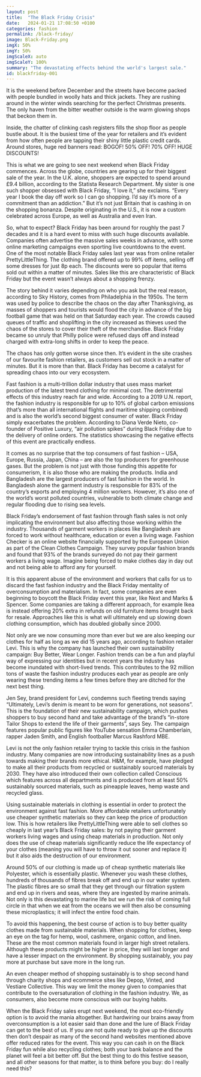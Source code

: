 ```yaml
---
layout: post
title:  "The Black Friday Crisis"
date:   2024-01-21 17:08:50 +0100
categories: fashion
permalink: /black-friday/
image: Black-Friday.png
imgX: 50%
imgY: 50%
imgScaleX: auto
imgScaleY: 100%
summary: "The devastating effects behind the world's largest sale."
id: blackfriday-001
---
```


It is the weekend before December and the streets have become packed with people bundled in woolly hats and thick jackets. They are rushing around in the winter winds searching for the perfect Christmas presents. The only haven from the bitter weather outside is the warm glowing shops that beckon them in.

Inside, the chatter of clinking cash registers fills the shop floor as people bustle about. It is the busiest time of the year for retailers and it’s evident from how often people are tapping their shiny little plastic credit cards. Around stores, huge red banners read: BOGOF! 50% OFF! 70% OFF! HUGE DISCOUNTS!

This is what we are going to see next weekend when Black Friday commences. Across the globe, countries are gearing up for their biggest sale of the year. In the U.K. alone, shoppers are expected to spend around £9.4 billion, according to the Statista Research Department. My sister is one such shopper obsessed with Black Friday, “I love it,” she exclaims. “Every year I book the day off work so I can go shopping. I’d say it’s more of a commitment than an addiction.” But it’s not just Britain that is cashing in on the shopping bonanza. Despite originating in the U.S., it is now a custom celebrated across Europe, as well as Australia and even Iran.

So, what to expect? Black Friday has been around for roughly the past 7 decades and it is a hard event to miss with such huge discounts available. Companies often advertise the massive sales weeks in advance, with some online marketing campaigns even sporting live countdowns to the event. One of the most notable Black Friday sales last year was from online retailer PrettyLittleThing. The clothing brand offered up to 99% off items, selling off some dresses for just 8p each. The discounts were so popular that items sold out within a matter of minutes. Sales like this are characteristic of Black Friday but the event wasn’t always about a shopping frenzy.

The story behind it varies depending on who you ask but the real reason, according to Sky History, comes from Philadelphia in the 1950s. The term was used by police to describe the chaos on the day after Thanksgiving, as masses of shoppers and tourists would flood the city in advance of the big football game that was held on that Saturday each year. The crowds caused queues of traffic and shoplifting in the city increased as thieves used the chaos of the stores to cover their theft of the merchandise. Black Friday became so unruly that Philly police were refused days off and instead charged with extra-long shifts in order to keep the peace. 

The chaos has only gotten worse since then. It’s evident in the site crashes of our favourite fashion retailers, as customers sell out stock in a matter of minutes. But it is more
than that. Black Friday has become a catalyst for spreading chaos into our very ecosystem. 

Fast fashion is a multi-trillion dollar industry that uses mass market production of the latest trend clothing for minimal cost. The detrimental effects of this industry reach far and wide. According to a 2019 U.N. report, the fashion industry is responsible for up to 10% of global carbon emissions (that’s more than all international flights and maritime shipping
combined) and is also the world’s second biggest consumer of water. Black Friday simply exacerbates the problem. According to Diana Verde Nieto, co-founder of Positive Luxury,
“air pollution spikes” during Black Friday due to the delivery of online orders. The statistics showcasing the negative effects of this event are practically endless.

It comes as no surprise that the top consumers of fast fashion – USA, Europe, Russia, Japan, China – are also the top producers for greenhouse gases. But the problem is not just
with those funding this appetite for consumerism, it is also those who are making the products. India and Bangladesh are the largest producers of fast fashion in the world. In
Bangladesh alone the garment industry is responsible for 83% of the country’s exports and employing 4 million workers. However, it’s also one of the world’s worst polluted countries,
vulnerable to both climate change and regular flooding due to rising sea levels.

Black Friday’s endorsement of fast fashion through flash sales is not only implicating the environment but also affecting those working within the industry. Thousands of garment workers in places like Bangladesh are forced to work without healthcare, education or even a living wage. Fashion Checker is an online website financially supported by the
European Union as part of the Clean Clothes Campaign. They survey popular fashion brands and found that 93% of the brands surveyed do not pay their garment workers a living wage.
Imagine being forced to make clothes day in day out and not being able to afford any for yourself.

It is this apparent abuse of the environment and workers that calls for us to discard the fast fashion industry and the Black Friday mentality of overconsumption and materialism. In fact, some companies are even beginning to boycott the Black Friday event this year, like Next and Marks & Spencer. Some companies are taking a different approach, for example Ikea is instead offering 20% extra in refunds on old furniture items brought back for resale. Approaches like this is what will ultimately end up slowing down clothing consumption, which has doubled globally since 2000. 

Not only are we now consuming more than ever but we are also keeping our clothes for half as long as we did 15 years ago, according to fashion retailer Levi. This is why the company has launched their own sustainability campaign: Buy Better, Wear Longer. Fashion trends can be a fun and playful way of expressing our identities but in recent years the industry has become inundated with short-lived trends. This contributes to the 92 million tons of waste the fashion industry produces each year as people are only wearing these trending items a few times before they are ditched for the next best thing. 

Jen Sey, brand president for Levi, condemns such fleeting trends saying “Ultimately, Levi’s denim is meant to be worn for generations, not seasons”. This is the foundation of their new sustainability campaign, which pushes shoppers to buy second hand and take advantage of the brand’s “in-store Tailor Shops to extend the life of their garments”, says Sey. The campaign features popular public figures like YouTube sensation Emma Chamberlain, rapper Jaden Smith, and English footballer Marcus Rashford MBE. 

Levi is not the only fashion retailer trying to tackle this crisis in the fashion industry. Many companies are now introducing sustainability lines as a push towards making their
brands more ethical. H&M, for example, have pledged to make all their products from recycled or sustainably sourced materials by 2030. They have also introduced their own collection called Conscious which features across all departments and is produced from at least 50% sustainably sourced materials, such as pineapple leaves, hemp waste and recycled glass.

Using sustainable materials in clothing is essential in order to protect the environment against fast fashion. More affordable retailers unfortunately use cheaper synthetic materials so they can keep the price of production low. This is how retailers like PrettyLittleThing were able to sell clothes so cheaply in last year’s Black Friday sales: by not
paying their garment workers living wages and using cheap materials in production. Not only does the use of cheap materials significantly reduce the life expectancy of your clothes (meaning you will have to throw it out sooner and replace it) but it also aids the destruction of our environment. 

Around 50% of our clothing is made up of cheap synthetic materials like Polyester, which is essentially plastic. Whenever you wash these clothes, hundreds of thousands of fibres break off and end up in our water system. The plastic fibres are so small that they get through our filtration system and end up in rivers and seas, where they are ingested by marine animals. Not only is this devastating to marine life but we run the risk of coming full circle in that when we eat from the oceans we will then also be consuming these microplastics; it will infect the entire food chain. 

To avoid this happening, the best course of action is to buy better quality clothes made from sustainable materials. When shopping for clothes, keep an eye on the tag for hemp, wool, cashmere, organic cotton, and linen. These are the most common materials found in larger high street retailers. Although these products might be higher in price, they will last longer and have a lesser impact on the environment. By shopping sustainably, you pay more at purchase but save more in the long run. 

An even cheaper method of shopping sustainably is to shop second hand through charity shops and ecommerce sites like Depop, Vinted, and Vestiare Collective. This way we limit the money given to companies that contribute to the oversaturation of clothing in the fashion industry. We, as consumers, also become more conscious with our buying habits. 

When the Black Friday sales erupt next weekend, the most eco-friendly option is to avoid the mania altogether. But hardwiring our brains away from overconsumption is a lot easier said than done and the lure of Black Friday can get to the best of us. If you are not quite ready to give up the discounts then don’t despair as many of the second hand websites mentioned above offer reduced rates for the event. This way you can cash in on the Black Friday fun while also recycling clothes; both your bank balance and the planet will feel a bit better off. But the best thing to do this festive season, and all other seasons for that matter, is to think before you buy: do I really need this? 